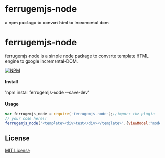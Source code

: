 # ferrugemjs-node
a npm package to convert html to incremental dom


# ferrugemjs-node
ferrugemjs-node is a simple node package to converte template HTML engine to google incremental-DOM.

[![NPM](https://nodei.co/npm/ferrugemjs-node.png?downloads=true&downloadRank=true&stars=true)](https://nodei.co/npm/ferrugemjs-node/)

#### Install

'npm install ferrugemjs-node --save-dev'

#### Usage

```js
var ferrugemjs_node = require('ferrugemjs-node');//import the plugin
// your code here!!
ferrugemjs_node('<template><div>test</div></template>',{viewModel:"model-test"})
```

## License

[MIT License](http://en.wikipedia.org/wiki/MIT_License)

